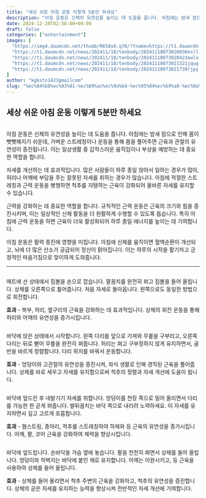 ```yaml
---
title: "세상 쉬운 아침 운동 이렇게 5분만 하세요"
description: "아침 운동은 신체의 유연성을 높이는 데 도움을 줍니다. 아침에는 밤새 잠으로 인해 몸이 뻣뻣해지기 쉬운데, 가벼운 스트레칭이나 운동을 통해 몸을 풀어주면 근육과 관절의 유연성이 증진됩니다. 이는 일상생활 중 갑작스러운 움직임이나 부상을 예방하는 데 중요한 역할을 합니다"
date: 2024-12-20T02:58:00+09:00
draft: false
categories: ["entertainment"]
images: [
  "https://img4.daumcdn.net/thumb/R658x0.q70/?fname=https://t1.daumcdn.net/news/202411/18/tenbody/20241118073019713bclq.jpg"
  "https://t1.daumcdn.net/news/202411/18/tenbody/20241118073020030esll.gif"
  "https://t1.daumcdn.net/news/202411/18/tenbody/20241118073020423ewlx.gif"
  "https://t1.daumcdn.net/news/202411/18/tenbody/20241118073021321jqug.gif"
  "https://t1.daumcdn.net/news/202411/18/tenbody/20241118073021739rjpy.gif"
]
author: "kgkstn1423gmailcom"
slug: "%ec%84%b8%ec%83%81-%ec%89%ac%ec%9a%b4-%ec%95%84%ec%b9%a8-%ec%9a%b4%eb%8f%99-%ec%9d%b4%eb%a0%87%ea%b2%8c-5%eb%b6%84%eb%a7%8c-%ed%95%98%ec%84%b8%ec%9a%94"
---
```


<h2 >세상 쉬운 아침 운동 이렇게 5분만 하세요</h2> <figure ><img src="https://img4.daumcdn.net/thumb/R658x0.q70/?fname=https://t1.daumcdn.net/news/202411/18/tenbody/20241118073019713bclq.jpg" alt=""/></figure> <p>아침 운동은 신체의 유연성을 높이는 데 도움을 줍니다. 아침에는 밤새 잠으로 인해 몸이 뻣뻣해지기 쉬운데, 가벼운 스트레칭이나 운동을 통해 몸을 풀어주면 근육과 관절의 유연성이 증진됩니다. 이는 일상생활 중 갑작스러운 움직임이나 부상을 예방하는 데 중요한 역할을 합니다.</p> <p>자세를 개선하는 데 효과적입니다. 많은 사람들이 하루 종일 앉아서 일하는 경우가 많아, 허리나 어깨에 부담을 주는 잘못된 자세를 취하는 경우가 많습니다. 아침에 적절한 스트레칭과 근력 운동을 병행하면 척추를 지탱하는 근육이 강화되어 올바른 자세를 유지할 수 있습니다.</p> <p>근력을 강화하는 데 중요한 역할을 합니다. 규칙적인 근력 운동은 근육의 크기와 힘을 증진시키며, 이는 일상적인 신체 활동을 더 원활하게 수행할 수 있도록 돕습니다. 특히 아침에 근력 운동을 하면 근육이 더욱 활성화되어 하루 종일 에너지를 높이는 데 기여합니다.</p> <p>아침 운동은 활력 증진에 영향을 미칩니다. 아침에 신체를 움직이면 혈액순환이 개선되고, 뇌에 더 많은 산소가 공급되어 정신이 맑아집니다. 이는 하루의 시작을 활기차고 긍정적인 마음가짐으로 맞이하게 도와줍니다.</p> <hr /> <figure ><img src="https://t1.daumcdn.net/news/202411/18/tenbody/20241118073020030esll.gif" alt=""/></figure> <p>매트에 선 상태에서 짐볼을 손으로 잡습니다. 팔꿈치를 완전히 펴고 짐볼을 들어 올립니다. 상체를 오른쪽으로 틀어줍니다. 처음 자세로 돌아옵니다. 왼쪽으로도 동일한 방법으로 회전합니다.</p> <p><strong>효과</strong> - 복부, 허리, 옆구리의 근육을 강화하는 데 효과적입니다. 상체의 회전 운동을 통해 허리와 어깨의 유연성을 증가시킵니다.</p> <figure ><img src="https://t1.daumcdn.net/news/202411/18/tenbody/20241118073020423ewlx.gif" alt=""/></figure> <p>바닥에 앉은 상태에서 시작합니다. 왼쪽 다리를 앞으로 가져와 무릎을 구부리고, 오른쪽 다리는 뒤로 뻗어 무릎을 완전히 펴줍니다. 허리는 펴고 구부정하지 않게 유지하면서, 골반을 바르게 정렬합니다. 다리 위치를 바꿔서 운동합니다.</p> <p><strong>효과</strong> - 엉덩이와 고관절의 유연성을 증진시켜, 좌식 생활로 인해 경직된 근육을 풀어줍니다. 상체를 바로 세우고 자세를 유지함으로써 척추의 정렬과 자세 개선에 도움이 됩니다.</p> <figure ><img src="https://t1.daumcdn.net/news/202411/18/tenbody/20241118073021321jqug.gif" alt=""/></figure> <p>바닥에 엎드린 후 네발기기 자세를 취합니다. 엉덩이를 천장 쪽으로 밀어 올리면서 다리를 가능한 한 곧게 펴줍니다. 발뒤꿈치는 바닥 쪽으로 내리려 노력하세요. 이 자세를 유지하면서 깊고 고르게 호흡합니다.</p> <p><strong>효과</strong> - 햄스트링, 종아리, 척추를 스트레칭하여 하체와 등 근육의 유연성을 증가시킵니다. 어깨, 팔, 코어 근육을 강화하여 체력을 향상시킵니다.</p> <figure ><img src="https://t1.daumcdn.net/news/202411/18/tenbody/20241118073021739rjpy.gif" alt=""/></figure> <p>바닥에 엎드립니다. 손바닥을 가슴 옆에 놓습니다. 팔을 천천히 펴면서 상체를 들어 올립니다. 엉덩이와 허벅지는 바닥에 붙인 채로 유지합니다. 어깨는 이완시키고, 등 근육을 사용하여 상체를 들어 올립니다.</p> <p><strong>효과</strong> - 상체를 들어 올리면서 척추 주변의 근육을 강화하고, 척추의 유연성을 증진합니다. 상체의 곧은 자세를 유지하는 능력을 향상시켜 전반적인 자세 개선에 기여합니다.</p>